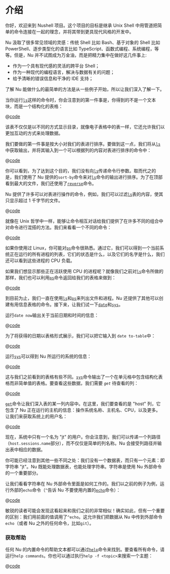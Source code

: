 # 介绍

你好，欢迎来到 Nushell 项目。这个项目的目标是继承 Unix Shell 中用管道把简单的命令连接在一起的理念，并将其带到更具现代风格的开发中。

Nu 汲取了很多常见领域的灵感：传统 Shell 比如 Bash、基于对象的 Shell 比如 PowerShell、逐步类型化的语言比如 TypeScript、函数式编程、系统编程，等等。但是，Nu 并不试图成为万金油，而是把精力集中在做好这几件事上:

- 作为一个具有现代感的灵活的跨平台 Shell；
- 作为一种现代的编程语言，解决与数据有关的问题；
- 给予清晰的错误信息和干净的 IDE 支持；

了解 Nu 能做什么的最简单的方法是从一些例子开始，所以让我们深入了解一下。

当你运行[`ls`](/book/commands/ls.md)这样的命令时，你会注意到的第一件事是，你得到的不是一个文本块，而是一个结构化的表格：

@[code](@snippets/introduction/ls_example.sh)

该表不仅仅是以不同的方式显示目录，就像电子表格中的表一样，它还允许我们以更加互动的方式来处理数据。

我们要做的第一件事是按大小对我们的表进行排序。要做到这一点，我们将从[`ls`](/book/commands/ls.md)中获取输出，并将其输入到一个可以根据列的内容对表进行排序的命令中：

@[code](@snippets/introduction/ls_sort_by_reverse_example.sh)

你可以看到，为了达到这个目的，我们没有向[`ls`](/book/commands/ls.md)传递命令行参数。取而代之的是，我们使用了 Nu 提供的`sort-by`命令来对[`ls`](/book/commands/ls.md)命令的输出进行排序。为了在顶部看到最大的文件，我们还使用了[`reverse`](/book/commands/reverse.md)命令。

Nu 提供了许多可以对表进行操作的命令，例如，我们可以过滤[`ls`](/book/commands/ls.md)表的内容，使其只显示超过 1 千字节的文件。

@[code](@snippets/introduction/ls_where_example.sh)

就像在 Unix 哲学中一样，能够让命令相互对话给我们提供了在许多不同的组合中对命令进行混搭的方法。我们来看看一个不同的命令：

@[code](@snippets/introduction/ps_example.sh)

如果你使用过 Linux，你可能对[`ps`](/book/commands/ps.md)命令很熟悉。通过它，我们可以得到一个当前系统正在运行的所有进程的列表，它们的状态是什么，以及它们的名字是什么，我们还可以看到这些进程的 CPU 负载。

如果我们想显示那些正在活跃使用 CPU 的进程呢？就像我们之前对[`ls`](/book/commands/ls.md)命令所做的那样，我们也可以利用[`ps`](/book/commands/ps.md)命令返回给我们的表格来做到：

@[code](@snippets/introduction/ps_where_example.sh)

到目前为止，我们一直在使用[`ls`](/book/commands/ls.md)和[`ps`](/book/commands/ps.md)来列出文件和进程。Nu 还提供了其他可以创建有用信息表格的命令。接下来，让我们试一下[`date`](/book/commands/date.md)和[`sys`](/book/commands/sys.md)。

运行`date now`输出关于当前日期和时间的信息：

@[code](@snippets/introduction/date_example.sh)

为了将获得的日期以表格形式展示，我们可以把它输入到 `date to-table`中：

@[code](@snippets/introduction/date_table_example.sh)

运行[`sys`](/book/commands/sys.md)可以得到 Nu 所运行的系统的信息：

@[code](@snippets/introduction/sys_example.sh)

这与我们之前看到的表格有些不同。[`sys`](/book/commands/sys.md)命令输出了一个在单元格中包含结构化表格而非简单值的表格。要查看这些数据，我们需要 _`get`_ 待查看的列：

@[code](@snippets/introduction/sys_get_example.sh)

[`get`](/book/commands/get.md)命令让我们深入表的某一列内容中。在这里，我们要查看的是 "host" 列，它包含了 Nu 正在运行的主机的信息：操作系统名称、主机名、CPU，以及更多。让我们来获取系统上的用户名：

@[code](@snippets/introduction/sys_get_nested_example.sh)

现在，系统中只有一个名为 "jt" 的用户。你会注意到，我们可以传递一个列路径（`host.sessions.name`部分），而不仅仅是简单的列名称。Nu 会接受列路径并输出表中相应的数据。

你可能已经注意到其他一些不同之处：我们没有一个数据表，而只有一个元素：即字符串 "jt"。Nu 既能处理数据表，也能处理字符串。字符串是使用 Nu 外部命令的一个重要部分。

让我们看看字符串在 Nu 外部命令里面是如何工作的。我们以之前的例子为例，运行外部的`echo`命令（`^`告诉 Nu 不要使用内置的[`echo`](/book/commands/echo.md)命令）：

@[code](@snippets/introduction/sys_get_external_echo_example.sh)

敏锐的读者可能会发现这看起来和我们之前的非常相似！确实如此，但有一个重要的区别：我们用前面的值调用了`^echo`。这允许我们把数据从 Nu 中传到外部命令`echo`（或者 Nu 之外的任何命令，比如`git`）。

### 获取帮助

任何 Nu 的内置命令的帮助文本都可以通过[`help`](/book/commands/help.md)命令来找到。要查看所有命令，请运行`help commands`。你也可以通过执行`help -f <topic>`来搜索一个主题：

@[code](@snippets/introduction/help_example.sh)
